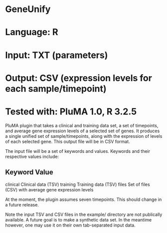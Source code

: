 # GeneUnify
# Language: R
# Input: TXT (parameters)
# Output: CSV (expression levels for each sample/timepoint)
# Tested with: PluMA 1.0, R 3.2.5

PluMA plugin that takes a clinical and training data set, a set of timepoints,
and average gene expression levels of a selected set of genes.  It produces
a single unified set of sample/timepoints, along with the expression of levels
of each selected gene.  This output file will be in CSV format.

The input file will be a set of keywords and values.
Keywords and their respective values include:

Keyword		Value
------------------------
clinical	Clinical data (TSV)
training	Training data (TSV)
files		Set of files (CSV) with average gene expression levels 

At the moment, the plugin assumes seven timepoints.  This should change in a future release.

Note the input TSV and CSV files in the example/ directory are not publically available.
A future goal is to make a synthetic data set.  In the meantime however, one may
use it on their own tab-separated input data.
